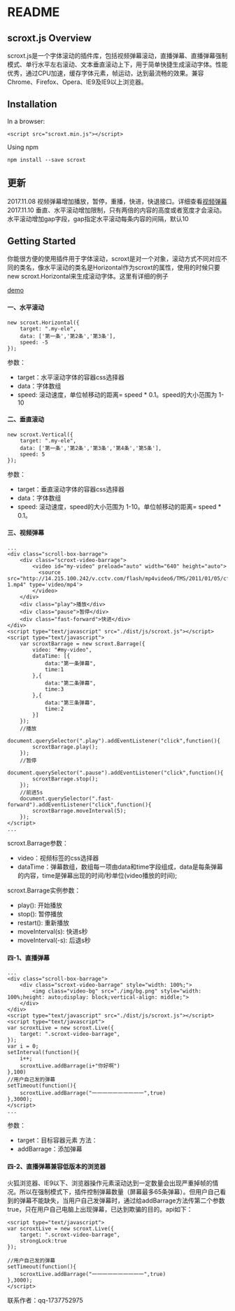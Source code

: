 README
=======================================
## scroxt.js   Overview
scroxt.js是一个字体滚动的插件库，包括视频弹幕滚动，直播弹幕、直播弹幕强制模式、单行水平左右滚动、文本垂直滚动上下，用于简单快捷生成滚动字体。性能优秀，通过CPU加速，缓存字体元素，帧运动，达到最流畅的效果。兼容Chrome、Firefox、Opera、IE9及IE9以上浏览器。

<!-- [scroxt.js官网](http:sztinghao.top)  -->

## Installation
In a browser:

```
<script src="scroxt.min.js"></script>
```

Using npm

```
npm install --save scroxt

```
## 更新
2017.11.08 视频弹幕增加播放，暂停，重播，快进，快退接口。详细查看[视频弹幕](https://github.com/chenjianfang/scroxt#三视频弹幕)
2017.11.10 垂直、水平滚动增加限制，只有两倍的内容的高度或者宽度才会滚动。水平滚动增加gap字段，gap指定水平滚动每条内容的间隔，默认10


## Getting Started

你能很方便的使用插件用于字体滚动，scroxt是对一个对象，滚动方式不同对应不同的类名，像水平滚动的类名是Horizontal作为scroxt的属性，使用的时候只要new scroxt.Horizontal来生成滚动字体。这里有详细的例子 

[demo](https://github.com/chenjianfang/scroxt/tree/master/demo)

#### 一、水平滚动

```
new scroxt.Horizontal({
    target: ".my-ele",
    data: ['第一条','第2条','第3条'],
    speed: -5
});

```
参数：
- target：水平滚动字体的容器css选择器
- data：字体数组
- speed: 滚动速度，单位帧移动的距离= speed * 0.1。speed的大小范围为 1-10

#### 二、垂直滚动

```
new scroxt.Vertical({
    target: ".my-ele",
    data: ['第一条','第2条','第3条','第4条','第5条'],
    speed: 5
});

```

参数：
- target：垂直滚动字体的容器css选择器
- data：字体数组
- speed: 滚动速度，speed的大小范围为 1-10。单位帧移动的距离= speed * 0.1。


#### 三、视频弹幕

```
...
<div class="scroll-box-barrage">
    <div class="scroxt-video-barrage">
        <video id="my-video" preload="auto" width="640" height="auto">
          <source src="http://14.215.100.242/v.cctv.com/flash/mp4video6/TMS/2011/01/05/cf752b1c12ce452b3040cab2f90bc265_h264818000nero_aac32-1.mp4" type='video/mp4'>
        </video>
    </div>
    <div class="play">播放</div>
    <div class="pause">暂停</div>
    <div class="fast-forward">快进</div>
</div>
<script type="text/javascript" src="./dist/js/scroxt.js"></script>
<script type="text/javascript">
	var scroxtBarrage = new scroxt.Barrage({
	    video: "#my-video",
	    dataTime: [{
	    	data:"第一条弹幕",
	    	time:1
	    },{
	    	data:"第二条弹幕",
	    	time:3
	    },{
	    	data:"第三条弹幕",
	    	time:2
	    }]
	});
	//播放
	document.querySelector(".play").addEventListener("click",function(){
	    scroxtBarrage.play();
	});
	//暂停
	document.querySelector(".pause").addEventListener("click",function(){
	    scroxtBarrage.stop();
	});
	//前进5s
	document.querySelector(".fast-forward").addEventListener("click",function(){
	    scroxtBarrage.moveInterval(5);
	});
</script>
...

```

scroxt.Barrage参数：
- video：视频标签的css选择器
- dataTime：弹幕数组，数组每一项由data和time字段组成，data是每条弹幕的内容，time是弹幕出现的时间/秒单位(video播放的时间);

scroxt.Barrage实例参数：
- play(): 开始播放
- stop(): 暂停播放
- restart(): 重新播放
- moveInterval(s): 快进s秒
- moveInterval(-s): 后退s秒

#### 四-1、直播弹幕

```
...
<div class="scroll-box-barrage">
    <div class="scroxt-video-barrage" style="width: 100%;">
        <img class="video-bg" src="./img/bg.png" style="width: 100%;height: auto;display: block;vertical-align: middle;">
    </div>
</div>
<script type="text/javascript" src="./dist/js/scroxt.js"></script>
<script type="text/javascript">
var scroxtLive = new scroxt.Live({
    target: ".scroxt-video-barrage",
});
var i = 0;
setInterval(function(){
    i++;
    scroxtLive.addBarrage(i+"你好啊")
},100)
//用户自己发的弹幕
setTimeout(function(){
    scroxtLive.addBarrage("一一一一一一一一一一",true)
},3000);
</script>
...

```

参数：
- target：目标容器元素
方法：
- addBarrage：添加弹幕

#### 四-2、直播弹幕兼容低版本的浏览器
火狐浏览器、IE9以下、浏览器操作元素滚动达到一定数量会出现严重掉帧的情况。所以在强制模式下，插件控制弹幕数量（屏幕最多65条弹幕）。但用户自己看到的弹幕不能缺失，当用户自己发弹幕时，通过给addBarrage方法传第二个参数true，只在用户自己电脑上出现弹幕，已达到欺骗的目的。api如下：
```
<script type="text/javascript">
var scroxtLive = new scroxt.Live({
    target: ".scroxt-video-barrage",
    strongLock:true
});

//用户自己发的弹幕
setTimeout(function(){
    scroxtLive.addBarrage("一一一一一一一一一一",true)
},3000);
</script>

```

联系作者：qq-1737752975